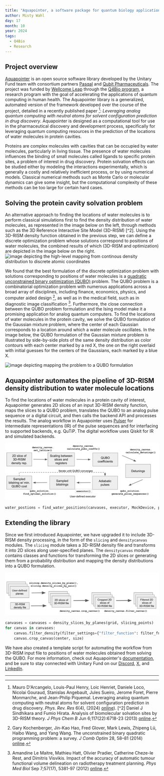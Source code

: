 ```yaml
---
title: "Aquapointer, a software package for quantum biology applications" 
author: Misty Wahl
day: 17
month: 10
year: 2024
tags: 
  - Q4Bio
  - Research
---
```


## Project overview

[Aquapointer](https://github.com/unitaryfund/aquapointer) is an open source software library developed by the Unitary Fund team with consortium partners [Pasqal](https://www.pasqal.com/) and [Qubit Pharmaceuticals](https://www.qubit-pharmaceuticals.com/).
The project was funded by [Wellcome Leap](https://wellcomeleap.org/) through the [Q4Bio program](https://wellcomeleap.org/q4bio/), a research program with the goal of accelerating the applications of quantum computing in human health. 
The Aquapointer library is a generalized, automated version of the framework developed over the course of the project, detailed in a recently published paper [^1]: _Leveraging analog quantum computing with neutral atoms for solvent configuration prediction in drug discovery_.
Aquapointer is designed as a computational tool for use in the pharmaceutical discovery and development process, specifically for leveraging quantum computing resources in the prediction of the locations of water molecules in protein cavities.

Proteins are complex molecules with cavities that can be occupied by water molecules, particularly in living tissue.
The presence of water molecules influences the binding of small molecules called ligands to specific protein sites, a problem of interest in drug discovery.
Protein solvation effects can be studied either by modeling the interactions experimentally, which is generally a costly and relatively inefficient process, or by using numerical models.
Classical numerical methods such as Monte Carlo or molecular dynamics can give some insight, but the computational complexity of these methods can be too large for certain hard cases. 

## Solving the protein cavity solvation problem

An alternative approach to finding the locations of water molecules is to perform classical simulations first to find the density distribution of water molecules, as represented in the image below on the left, through methods such as the 3D Reference Interactive Site Model (3D-RISM) [^2]. 
Using the 3D-RISM density function obtained in the previous step, we can define a discrete optimization problem whose solutions correspond to positions of water molecules, the combined results of which (3D-RISM and optimization) are depicted in the image below on the right.
![image depicting the high-level mapping from continous density distribution to discrete atomic coordinates](/images/aquapointer_3DRISM_motivation.png)

We found that the best formulation of the discrete optimization problem with solutions corresponding to positions of water molecules is a [quadratic unconstrained binary optimization (QUBO)](https://en.wikipedia.org/wiki/Quadratic_unconstrained_binary_optimization) problem.
The QUBO problem is a combinatorial optimization problem with numerous applications across a broad array of disciplines, including finance, economics, physics, and computer aided design [^3], as well as in the medical field, such as in diagnostic image classification [^4].
Furthermore, the close connection between the QUBO problem formulation and the Ising model make it a promising application for analog quantum computers.
To find the locations of water molecules in the protein cavity, we solve the QUBO formulation of the Gaussian mixture problem, where the center of each Gaussian corresponds to a location around which a water molecule oscillates. 
In the image below, the QUBO formulation of the Gaussian mixture problem is illustrated by side-by-side plots of the same density distribution as color contours with each center marked by a red X, the one on the right overlaid with initial guesses for the centers of the Gaussians, each marked by a blue X.

![image depicting mapping the problem to a QUBO formulation](/images/aquapointer_QUBO_plots.png.png)

## Aquapointer automates the pipeline of 3D-RISM density distribution to water molecule locations

To find the locations of water molecules in a protein cavity of interest, Aquapointer generates 2D slices of an input 3D-RISM density function, maps the slices to a QUBO problem, translates the QUBO to an analog pulse sequence or a digital circuit, and then calls the backend API and processes the results.
The analog workflow in Aquapointer uses [Pulser](https://github.com/pasqal-io/Pulser) for intermediate representations (IR) of the pulse sequences and for interfacing to supported backends, e.g. QuTiP.
The digital workflow uses Qiskit for IR and simulated backends.

![image demonstating the analog workflow in Aquapointer](/images/aquapointer_analogflow.png)

```python
water_postions = find_water_positions(canvases, executor, MockDevice, pulse_settings)
```

## Extending the library

Since we first introduced Aquapointer, we have upgraded it to include 3D-RISM density processing, in the form of the `slicing` and `densitycanvas` modules.
The `slicing` module takes a 3D-RISM density file and transforms it into 2D slices along user-specified planes. 
The `densitycanvas` module contains classes and functions for transforming the 2D slices or generating them from a probability distribution and mapping the density distributions into a QUBO formulation.

![image demonstating the slicing workflow in Aquapointer](/images/aquapointer_slicing.png)

```python
canvases = canvases = density_slices_by_planes(grid, slicing_points)
for canvas in canvases:
    canvas.filter_density(filter_settings={"filter_function": filter_fn, "sigma": sigma})
    canvas.crop_canvas(center, size) 
```

We have also created a template script for automating the workflow from 3D-RISM input file to positions of water molecules obtained from solving the QUBO.
For more information, check out Aquapointer's [documentation](https://aquapointer.readthedocs.io/en/latest/), and be sure to stay connected with Unitary Fund on our [Discord](https://discord.com/invite/JqVGmpkP96), [X](https://twitter.com/unitaryfund), and [LinkedIn](https://www.linkedin.com/company/unitary-fund/).

------------------------------------------------------

[^1]: Mauro D'Arcangelo, Louis-Paul Henry, Loic Henriet, Daniele Loco, Nicolai Gouraud, Stanislas Angebault, Jules Sueiro, Jerome Foret, Pierre Monmarche, and Jean-Philip Piquemal. Leveraging analog quantum computing with neutral atoms for solvent configuration prediction in drug discovery. _Phys. Rev. Res_ 6(4), (2024) [online](https://journals.aps.org/prresearch/pdf/10.1103/PhysRevResearch.6.043020)).
[^2] Daniel J Sindhikara and Fumio Hirata. Analysis of biomolecular solvation sites by 3D-RISM theory. _J Phys Chem B_ Jun 6;117(22):6718-23 (2013) [online](https://pubmed.ncbi.nlm.nih.gov/23675899/).
[^3]: Gary Kochenberger, Jin-Kao Hao, Fred Glover, Mark Lewis, Zhipeng Lü, Haibo Wang, and Yang Wang. The unconstrained binary quadratic programming
problem: a survey. _J Comb Optim_ 28, 58–81 (2014) [online](https://leeds-faculty.colorado.edu/glover/454%20-%20xQx%20survey%20article%20as%20published%202014.pdf).
[^4]: Amandine Le Maitre, Mathieu Hatt, Olivier Pradier, Catherine Cheze-le Rest, and Dimitris Visvikis. Impact of the accuracy of automatic tumour functional volume delineation on radiotherapy treatment planning. _Phys Med Biol_ Sep 7;57(17), 5381-97 (2012) [online](https://pubmed.ncbi.nlm.nih.gov/22864012/).
